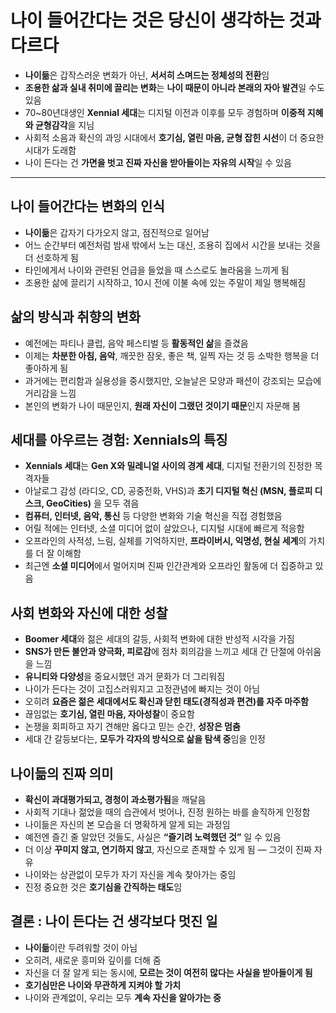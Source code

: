 # 나이 들어간다는 것은 당신이 생각하는 것과 다르다


* **나이듦**은 갑작스러운 변화가 아닌, **서서히 스며드는 정체성의 전환**임
* **조용한 삶과 실내 취미에 끌리는 변화**는 **나이 때문이 아니라 본래의 자아 발견**일 수도 있음
* 70~80년대생인 **Xennial 세대**는 디지털 이전과 이후를 모두 경험하며 **이중적 지혜와 균형감각**을 지님
* 사회적 소음과 확신의 과잉 시대에서 **호기심, 열린 마음, 균형 잡힌 시선**이 더 중요한 시대가 도래함
* 나이 든다는 건 **가면을 벗고 진짜 자신을 받아들이는 자유의 시작**일 수 있음

---

나이 들어간다는 변화의 인식
---------------

* **나이듦**은 갑자기 다가오지 않고, 점진적으로 일어남
* 어느 순간부터 예전처럼 밤새 밖에서 노는 대신, 조용히 집에서 시간을 보내는 것을 더 선호하게 됨
* 타인에게서 나이와 관련된 언급을 들었을 때 스스로도 놀라움을 느끼게 됨
* 조용한 삶에 끌리기 시작하고, 10시 전에 이불 속에 있는 주말이 제일 행복해짐

삶의 방식과 취향의 변화
-------------

* 예전에는 파티나 클럽, 음악 페스티벌 등 **활동적인 삶**을 즐겼음
* 이제는 **차분한 아침, 음악**, 깨끗한 잠옷, 좋은 책, 일찍 자는 것 등 소박한 행복을 더 좋아하게 됨
* 과거에는 편리함과 실용성을 중시했지만, 오늘날은 모양과 패션이 강조되는 모습에 거리감을 느낌
* 본인의 변화가 나이 때문인지, **원래 자신이 그랬던 것이기 때문**인지 자문해 봄

세대를 아우르는 경험: Xennials의 특징
-------------------------

* **Xennials 세대**는 **Gen X와 밀레니얼 사이의 경계 세대**, 디지털 전환기의 진정한 목격자들
* 아날로그 감성 (라디오, CD, 공중전화, VHS)과 **초기 디지털 혁신 (MSN, 플로피 디스크, GeoCities)** 을 모두 겪음
* **컴퓨터, 인터넷, 음악, 통신** 등 다양한 변화와 기술 혁신을 직접 경험했음
* 어릴 적에는 인터넷, 소셜 미디어 없이 살았으나, 디지털 시대에 빠르게 적응함
* 오프라인의 사적성, 느림, 실체를 기억하지만, **프라이버시, 익명성, 현실 세계**의 가치를 더 잘 이해함
* 최근엔 **소셜 미디어**에서 멀어지며 진짜 인간관계와 오프라인 활동에 더 집중하고 있음

사회 변화와 자신에 대한 성찰
----------------

* **Boomer 세대**와 젊은 세대의 갈등, 사회적 변화에 대한 반성적 시각을 가짐
* **SNS가 만든 불안과 양극화, 피로감**에 점차 회의감을 느끼고 세대 간 단절에 아쉬움을 느낌
* **유니티와 다양성**을 중요시했던 과거 문화가 더 그리워짐
* 나이가 든다는 것이 고집스러워지고 고정관념에 빠지는 것이 아님
* 오히려 **요즘은 젊은 세대에서도 확신과 닫힌 태도(경직성과 편견)를 자주 마주함**
* 끊임없는 **호기심, 열린 마음, 자아성찰**이 중요함
* 논쟁을 회피하고 자기 견해만 옳다고 믿는 순간, **성장은 멈춤**
* 세대 간 갈등보다는, **모두가 각자의 방식으로 삶을 탐색 중**임을 인정

나이듦의 진짜 의미
----------

* **확신이 과대평가되고, 경청이 과소평가됨**을 깨달음
* 사회적 기대나 젊었을 때의 습관에서 벗어나, 진정 원하는 바를 솔직하게 인정함
* 나이듦은 자신의 본 모습을 더 명확하게 알게 되는 과정임
* 예전엔 즐긴 줄 알았던 것들도, 사실은 **“즐기려 노력했던 것”** 일 수 있음
* 더 이상 **꾸미지 않고, 연기하지 않고**, 자신으로 존재할 수 있게 됨 — 그것이 진짜 자유
* 나이와는 상관없이 모두가 자기 자신을 계속 찾아가는 중임
* 진정 중요한 것은 **호기심을 간직하는 태도**임

결론 : 나이 든다는 건 생각보다 멋진 일
-----------------------

* **나이듦**이란 두려워할 것이 아님
* 오히려, 새로운 흥미와 깊이를 더해 줌
* 자신을 더 잘 알게 되는 동시에, **모르는 것이 여전히 많다는 사실을 받아들이게 됨**
* **호기심만은 나이와 무관하게 지켜야 할 가치**
* 나이와 관계없이, 우리는 모두 **계속 자신을 알아가는 중**
